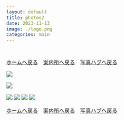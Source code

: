 ```yaml
---
layout: default
title: photos2
date: 2023-11-13
image: ./logo.png
categories: main
---
```

# 
[ホームへ戻る](./index)　[案内所へ戻る](144)　[写真ハブへ戻る](154)

![](./photos/383.png)

![](./photos/331.png)

![](./photos/384.png)
![](./photos/385.png)
![](./photos/367.png)
![](./photos/482.png)

[ホームへ戻る](./index)　[案内所へ戻る](144)　[写真ハブへ戻る](154)
